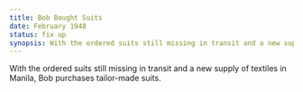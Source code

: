 ```yaml
---
title: Bob Bought Suits
date: February 1948
status: fix up
synopsis: With the ordered suits still missing in transit and a new supply of textiles in Manila, Bob purchases tailor-made suits. 
---
```

With the ordered suits still missing in transit and a new supply of textiles in Manila, Bob purchases tailor-made suits. 

